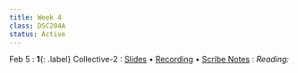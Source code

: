 ```yaml
---
title: Week 4
class: DSC204A
status: Active
---
```


Feb 5
: **1**{: .label} Collective-2
  : [Slides](assets/slides/11_collectives-2.pdf) &#8226; [Recording]() &#8226; [Scribe Notes](#)
: *Reading:*



